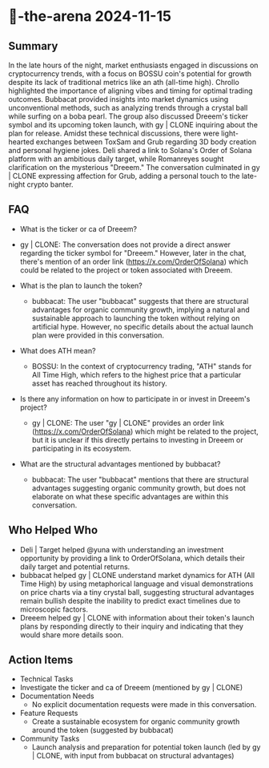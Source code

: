 # 🤖-the-arena 2024-11-15

## Summary
 In the late hours of the night, market enthusiasts engaged in discussions on cryptocurrency trends, with a focus on BOSSU coin's potential for growth despite its lack of traditional metrics like an ath (all-time high). Chrollo highlighted the importance of aligning vibes and timing for optimal trading outcomes. Bubbacat provided insights into market dynamics using unconventional methods, such as analyzing trends through a crystal ball while surfing on a boba pearl. The group also discussed Dreeem's ticker symbol and its upcoming token launch, with gy | CLONE inquiring about the plan for release. Amidst these technical discussions, there were light-hearted exchanges between ToxSam and Grub regarding 3D body creation and personal hygiene jokes. Deli shared a link to Solana's Order of Solana platform with an ambitious daily target, while Romanreyes sought clarification on the mysterious "Dreeem." The conversation culminated in gy | CLONE expressing affection for Grub, adding a personal touch to the late-night crypto banter.

## FAQ
 - What is the ticker or ca of Dreeem?
  - gy | CLONE: The conversation does not provide a direct answer regarding the ticker symbol for "Dreeem." However, later in the chat, there's mention of an order link (https://x.com/OrderOfSolana) which could be related to the project or token associated with Dreeem.

- What is the plan to launch the token?
  - bubbacat: The user "bubbacat" suggests that there are structural advantages for organic community growth, implying a natural and sustainable approach to launching the token without relying on artificial hype. However, no specific details about the actual launch plan were provided in this conversation.

- What does ATH mean?
  - BOSSU: In the context of cryptocurrency trading, "ATH" stands for All Time High, which refers to the highest price that a particular asset has reached throughout its history.

- Is there any information on how to participate in or invest in Dreeem's project?
  - gy | CLONE: The user "gy | CLONE" provides an order link (https://x.com/OrderOfSolana) which might be related to the project, but it is unclear if this directly pertains to investing in Dreeem or participating in its ecosystem.

- What are the structural advantages mentioned by bubbacat?
  - bubbacat: The user "bubbacat" mentions that there are structural advantages suggesting organic community growth, but does not elaborate on what these specific advantages are within this conversation.

## Who Helped Who
 - Deli | Target helped @yuna with understanding an investment opportunity by providing a link to OrderOfSolana, which details their daily target and potential returns.
- bubbacat helped gy | CLONE understand market dynamics for ATH (All Time High) by using metaphorical language and visual demonstrations on price charts via a tiny crystal ball, suggesting structural advantages remain bullish despite the inability to predict exact timelines due to microscopic factors.
- Dreeem helped gy | CLONE with information about their token's launch plans by responding directly to their inquiry and indicating that they would share more details soon.

## Action Items
 - Technical Tasks
  - Investigate the ticker and ca of Dreeem (mentioned by gy | CLONE)
- Documentation Needs
  - No explicit documentation requests were made in this conversation.
- Feature Requests
  - Create a sustainable ecosystem for organic community growth around the token (suggested by bubbacat)
- Community Tasks
  - Launch analysis and preparation for potential token launch (led by gy | CLONE, with input from bubbacat on structural advantages)

